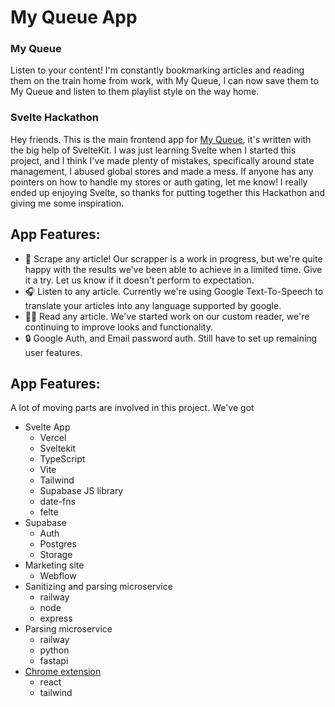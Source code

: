 # My Queue App





### My Queue
Listen to your content!  I'm constantly bookmarking articles and reading them on the train home from work, with My Queue, I can now save them to My Queue and listen to them playlist style on the way home.

### Svelte Hackathon
Hey friends.  This is the main frontend app for [My Queue](https://www.myqueue.so/), it's written with the big help of SvelteKit.  I was just learning Svelte when I started this project, and I think I've made plenty of mistakes, specifically around state management, I abused global stores and made a mess.  If anyone has any pointers on how to handle my stores or auth gating, let me know!  I really ended up enjoying Svelte, so thanks for putting together this Hackathon and giving me some inspiration.

## App Features:
   - 📰 Scrape any article!  Our scrapper is a work in progress, but we're quite happy with the results we've been able to achieve in a limited time.  Give it a try.  Let us know if it doesn't perform to expectation.
   - 🎧 Listen to any article.  Currently we're using Google Text-To-Speech to translate your articles into any language supported by google.
   - 🐱‍👓 Read any article.  We've started work on our custom reader, we're continuing to improve looks and functionality.
   - 🔒 Google Auth, and Email password auth.  Still have to set up remaining user features.
   
 
 

## App Features:
A lot of moving parts are involved in this project.  We've got
 - Svelte App
    - Vercel
    - Sveltekit
    - TypeScript
    - Vite
    - Tailwind
    - Supabase JS library
    - date-fns
    - felte
  - Supabase
    - Auth
    - Postgres
    - Storage
  - Marketing site
    - Webflow
  - Sanitizing and parsing microservice
    - railway
    - node 
    - express
  - Parsing microservice
    - railway
    - python
    - fastapi
  - [Chrome extension](https://chrome.google.com/webstore/detail/my-queue/jdhlmgdcnfbbdgaaddojenfeoaphgnlb)
    - react
    - tailwind
